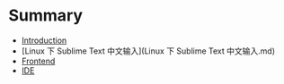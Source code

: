 # Summary

* [Introduction](README.md)
* [Linux 下 Sublime Text 中文输入](Linux 下 Sublime Text 中文输入.md)
* [Frontend](Frontend)
* [IDE](IDE)

